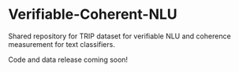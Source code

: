 # Verifiable-Coherent-NLU
Shared repository for TRIP dataset for verifiable NLU and coherence measurement for text classifiers.

Code and data release coming soon!
